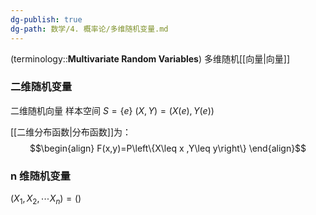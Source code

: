 ```yaml
---
dg-publish: true
dg-path: 数学/4. 概率论/多维随机变量.md
---
```


(terminology::**Multivariate Random Variables**)   多维随机[[向量\|向量]]
### 二维随机变量
二维随机向量
样本空间 $S=\left\{e \right\}$
$(X,Y)=(X(e),Y(e))$

[[二维分布函数\|分布函数]]为：
$$\begin{align}
F(x,y)=P\left\{X\leq x ,Y\leq y\right\}
\end{align}$$

### n 维随机变量
$(X_{1},X_{2},\cdots X_{n})=()$
